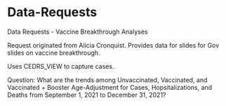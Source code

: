 # Data-Requests
Data Requests - Vaccine Breakthrough Analyses

Request originated from Alicia Cronquist. 
Provides data for slides for Gov slides on vaccine breakthrough. 

Uses CEDRS_VIEW to capture cases. 

Question: What are the trends among Unvaccinated, Vaccinated, and Vaccinated + Booster Age-Adjustment for Cases, Hopsitalizations, and Deaths from September 1, 2021 to December 31, 2021?

